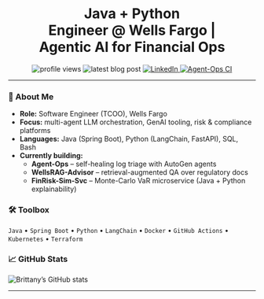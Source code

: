 <!-- headline -->
<h1 align="center">
  Java&nbsp;+&nbsp;Python Engineer&nbsp;@&nbsp;Wells&nbsp;Fargo&nbsp;| Agentic&nbsp;AI&nbsp;for Financial&nbsp;Ops
</h1>

<!-- badge strip -->
<p align="center">
  <!-- visitor counter -->
  <img src="https://komarev.com/ghpvc/?username=Br111t&style=flat-square" alt="profile views" />
  <!-- latest-blog badge (example uses dev.to; swap for your source) -->
  <img src="https://img.shields.io/badge/blog-latest-blue?logo=ghost" alt="latest blog post"/>
  <!-- LinkedIn -->
  <a href="https://www.linkedin.com/in/1blb/">
    <img src="https://img.shields.io/badge/LinkedIn-Connect-informational?logo=linkedin" alt="LinkedIn"/>
  </a>
  <!-- build status of flagship repo -->
  <a href="https://github.com/Br111t/agent-ops/actions">
    <img src="https://github.com/Br111t/agent-ops/actions/workflows/ci.yml/badge.svg" alt="Agent-Ops CI"/>
  </a>
</p>

---

### 👋 About&nbsp;Me
* **Role:** Software Engineer (TCOO), Wells Fargo  
* **Focus:** multi-agent LLM orchestration, GenAI tooling, risk & compliance platforms  
* **Languages:** Java (Spring Boot), Python (LangChain, FastAPI), SQL, Bash  
* **Currently building:**  
  * **Agent-Ops** – self-healing log triage with AutoGen agents  
  * **WellsRAG-Advisor** – retrieval-augmented QA over regulatory docs  
  * **FinRisk-Sim-Svc** – Monte-Carlo VaR microservice (Java + Python explainability)

### 🛠️ Toolbox
`Java` • `Spring Boot` • `Python` • `LangChain` • `Docker` • `GitHub Actions` • `Kubernetes` • `Terraform`

### 📈 GitHub Stats
![Brittany’s GitHub stats](https://github-readme-stats.vercel.app/api?username=Br111t&show_icons=true&hide_border=true)

---


<!--
**Br111t/Br111t** is a ✨ _special_ ✨ repository because its `README.md` (this file) appears on your GitHub profile.

Here are some ideas to get you started:

- 🔭 I’m currently working on ...
- 🌱 I’m currently learning ...
- 👯 I’m looking to collaborate on ...
- 🤔 I’m looking for help with ...
- 💬 Ask me about ...
- 📫 How to reach me: ...
- 😄 Pronouns: ...
- ⚡ Fun fact: ...
-->
